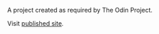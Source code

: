 A project created as required by The Odin Project.

Visit [published site](https://joshysmart.github.io/google-homepage).

